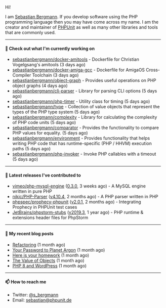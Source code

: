 Hi!

I am [Sebastian Bergmann](https://sebastian-bergmann.de/). If you develop software using the PHP programming language then you may have come across my name. I am the creator and maintainer of [PHPUnit](https://phpunit.de/) as well as many other libraries and tools that are commonly used.

---

#### 👷 Check out what I'm currently working on

- [sebastianbergmann/docker-amitools](https://github.com/sebastianbergmann/docker-amitools) - Dockerfile for Christian Vogelgsang&#39;s amitools (3 days ago)
- [sebastianbergmann/docker-amiga-gcc](https://github.com/sebastianbergmann/docker-amiga-gcc) - Dockerfile for AmigaOS Cross-Compiler Toolchain (3 days ago)
- [sebastianbergmann/object-graph](https://github.com/sebastianbergmann/object-graph) - Provides useful operations on PHP object graphs (4 days ago)
- [sebastianbergmann/cli-parser](https://github.com/sebastianbergmann/cli-parser) - Library for parsing CLI options (5 days ago)
- [sebastianbergmann/php-timer](https://github.com/sebastianbergmann/php-timer) - Utility class for timing (5 days ago)
- [sebastianbergmann/type](https://github.com/sebastianbergmann/type) - Collection of value objects that represent the types of the PHP type system (5 days ago)
- [sebastianbergmann/complexity](https://github.com/sebastianbergmann/complexity) - Library for calculating the complexity of PHP code units (5 days ago)
- [sebastianbergmann/comparator](https://github.com/sebastianbergmann/comparator) - Provides the functionality to compare PHP values for equality. (5 days ago)
- [sebastianbergmann/environment](https://github.com/sebastianbergmann/environment) - Provides functionality that helps writing PHP code that has runtime-specific (PHP / HHVM) execution paths (5 days ago)
- [sebastianbergmann/php-invoker](https://github.com/sebastianbergmann/php-invoker) - Invoke PHP callables with a timeout (5 days ago)

---

#### 🔭 Latest releases I've contributed to

- [vimeo/php-mysql-engine](https://github.com/vimeo/php-mysql-engine) ([0.3.0](https://github.com/vimeo/php-mysql-engine/releases/tag/0.3.0), 3 weeks ago) - A MySQL engine written in pure PHP
- [nikic/PHP-Parser](https://github.com/nikic/PHP-Parser) ([v4.10.4](https://github.com/nikic/PHP-Parser/releases/tag/v4.10.4), 2 months ago) - A PHP parser written in PHP
- [phpspec/prophecy-phpunit](https://github.com/phpspec/prophecy-phpunit) ([v2.0.1](https://github.com/phpspec/prophecy-phpunit/releases/tag/v2.0.1), 2 months ago) - Integrating Prophecy in PHPUnit test cases
- [JetBrains/phpstorm-stubs](https://github.com/JetBrains/phpstorm-stubs) ([v2019.3](https://github.com/JetBrains/phpstorm-stubs/releases/tag/v2019.3), 1 year ago) - PHP runtime &amp; extensions header files for PhpStorm

---

#### 📜 My recent blog posts

- [Refactoring](https://thephp.cc/news/2021/01/refactoring) (1 month ago)
- [Your Password to Planet Argon](https://thephp.cc/news/2021/01/your-password-to-planet-argon) (1 month ago)
- [Here is your homework](https://thephp.cc/news/2021/01/here-is-your-homework) (1 month ago)
- [The Value of Objects](https://thephp.cc/news/2021/01/the-value-of-objects) (1 month ago)
- [PHP 8 and WordPress](https://thephp.cc/news/2021/01/php8-and-wordpress) (1 month ago)

---

#### 📫 How to reach me

- Twitter: [@s_bergmann](https://twitter.com/s_bergmann)
- Email: [sebastian@phpunit.de](mailto://sebastian@phpunit.de)
